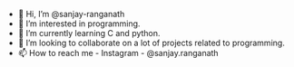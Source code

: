 - 👋 Hi, I’m @sanjay-ranganath
- 👀 I’m interested in programming.
- 🌱 I’m currently learning C and python.
- 💞️ I’m looking to collaborate on a lot of projects related to programming.
- 📫 How to reach me - Instagram - @sanjay.ranganath

<!---
sanjay-ranganath/sanjay-ranganath is a ✨ special ✨ repository because its `README.md` (this file) appears on your GitHub profile.
You can click the Preview link to take a look at your changes.
--->
